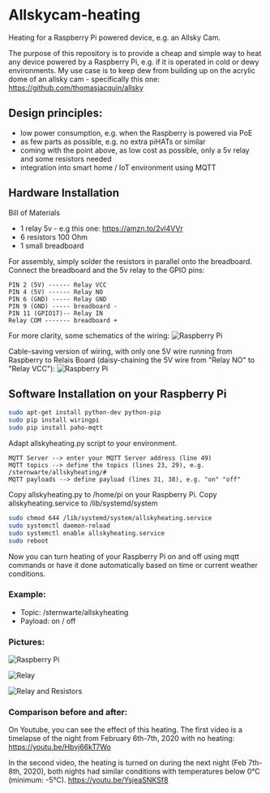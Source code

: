 # Allskycam-heating
Heating for a Raspberry Pi powered device, e.g. an Allsky Cam.

The purpose of this repository is to provide a cheap and simple way to heat any device powered by a Raspberry Pi, e.g. if it is operated in cold or dewy environments. My use case is to keep dew from building up on the acrylic dome of an allsky cam - specifically this one: https://github.com/thomasjacquin/allsky

## Design principles:
- low power consumption, e.g. when the Raspberry is powered via PoE
- as few parts as possible, e.g. no extra piHATs or similar
- coming with the point above, as low cost as possible, only a 5v relay and some resistors needed
- integration into smart home / IoT environment using MQTT

## Hardware Installation

Bill of Materials
-  1 relay 5v - e.g this one: https://amzn.to/2vl4VVr
-  6 resistors 100 Ohm
-  1 small breadboard

For assembly, simply solder the resistors in parallel onto the breadboard.
Connect the breadboard and the 5v relay to the GPIO pins:
```
PIN 2 (5V) ------ Relay VCC
PIN 4 (5V) ------ Relay NO
PIN 6 (GND) ----- Relay GND
PIN 9 (GND) ----- breadboard -
PIN 11 (GPIO17)-- Relay IN
Relay COM ------- breadboard +
```

For more clarity, some schematics of the wiring:
![Raspberry Pi](https://github.com/hdiessner/Allskycam-heating/blob/master/RelaisWiring.png "Wiring of Relais")

Cable-saving version of wiring, with only one 5V wire running from Raspberry to Relais Board (daisy-chaining the 5V wire from "Relay NO" to "Relay VCC"):
![Raspberry Pi](https://github.com/hdiessner/Allskycam-heating/blob/master/RelaisWiringCableSave.png "Wiring of Relais with one cable for 5V from Raspberry to Relay board")

## Software Installation on your Raspberry Pi

```sh
sudo apt-get install python-dev python-pip
sudo pip install wiringpi
sudo pip install paho-mqtt
```

Adapt allskyheating.py script to your environment.

```
MQTT Server --> enter your MQTT Server address (line 49)
MQTT topics --> define the topics (lines 23, 29), e.g. /sternwarte/allskyheating/#
MQTT payloads --> define payload (lines 31, 38), e.g. "on" "off"
```

Copy allskyheating.py to /home/pi on your Raspberry Pi.
Copy allskyheating.service to /lib/systemd/system

```sh
sudo chmod 644 /lib/systemd/system/allskyheating.service
sudo systemctl daemon-reload
sudo systemctl enable allskyheating.service
sudo reboot
```

Now you can turn heating of your Raspberry Pi on and off using mqtt commands or have it done automatically based on time or current weather conditions.

### Example:
- Topic: /sternwarte/allskyheating
- Payload: on / off

### Pictures:
![Raspberry Pi](https://github.com/hdiessner/Allskycam-heating/blob/master/Raspi.jpg "Raspberry Pi")

![Relay](https://github.com/hdiessner/Allskycam-heating/blob/master/Relay.jpg "Relay")

![Relay and Resistors](https://github.com/hdiessner/Allskycam-heating/blob/master/Relay_Resistors.jpg "Relay and Resistors")

### Comparison before and after:
On Youtube, you can see the effect of this heating.
The first video is a timelapse of the night from February 6th-7th, 2020 with no heating:
https://youtu.be/Hbvj66kT7Wo 

In the second video, the heating is turned on during the next night (Feb 7th-8th, 2020), both nights had similar conditions with temperatures below 0°C (minimum: -5°C).
https://youtu.be/YsjeaSNKSf8 

